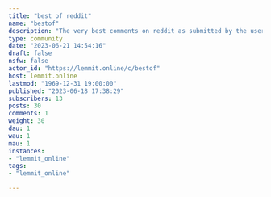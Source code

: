 ```yaml
---
title: "best of reddit" 
name: "bestof"
description: "The very best comments on reddit as submitted by the users of reddit. [This subreddit is now restricted. Click here to find out why we have done..."
type: community
date: "2023-06-21 14:54:16"
draft: false
nsfw: false
actor_id: "https://lemmit.online/c/bestof"
host: lemmit.online
lastmod: "1969-12-31 19:00:00"
published: "2023-06-18 17:38:29"
subscribers: 13
posts: 30
comments: 1
weight: 30
dau: 1
wau: 1
mau: 1
instances:
- "lemmit_online"
tags: 
- "lemmit_online"

---
```

